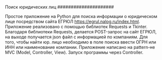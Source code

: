 Поиск юридических лиц
#####################

Простое приложение на Python для поиска информации о юридическом лице посредством сайта ЕГРЮЛ https://egrul.nalog.ru/index.html.
Приложение реализовано с помощью библиотек Requests и Tkinter.
Благодаря библиотеки Requests, делается POST-запрос на сайт ЕГРЮЛ, на выходе получается json файл с информацией по компаниям. 
Для того, чтобы найти юр. лицо необходимо в поле поиска ввести ОГРН или ИНН или наименование компании.
Приложение написано на pattern-не MVC (Model, Controller, View).
Запуск программы через Controller.
